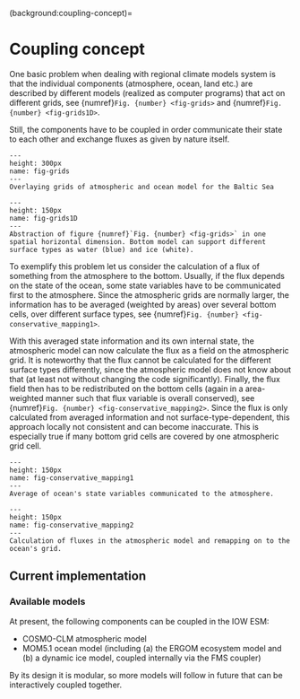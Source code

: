 (background:coupling-concept)=
# Coupling concept


One basic problem when dealing with regional climate models system is that the individual components (atmosphere, ocean, land etc.) 
are described by different models (realized as computer programs) that act on different grids, see  {numref}`Fig. {number} <fig-grids>` and {numref}`Fig. {number} <fig-grids1D>`.

Still, the components have to be coupled in order communicate their state to each other and exchange fluxes as given by nature itself.


```{figure} ../figures/grids.png
---
height: 300px
name: fig-grids
---
Overlaying grids of atmospheric and ocean model for the Baltic Sea
```

```{figure} ../figures/grids1D.png
---
height: 150px
name: fig-grids1D
---
Abstraction of figure {numref}`Fig. {number} <fig-grids>` in one spatial horizontal dimension. Bottom model can support different surface types as water (blue) and ice (white).
```

To exemplify this problem let us consider the calculation of a flux of something from the atmosphere to the bottom.
Usually, if the flux depends on the state of the ocean, some state variables have to be communicated first to the atmosphere.
Since the atmospheric grids are normally larger, the information has to be averaged (weighted by areas) over several bottom cells, 
over different surface types, see {numref}`Fig. {number} <fig-conservative_mapping1>`.


With this averaged state information and its own internal state, the atmospheric model can now calculate the flux as a field on the atmospheric grid.
It is noteworthy that the flux cannot be calculated for the different surface types differently, since the atmospheric model does not know about that (at least not without changing the code significantly).
Finally, the flux field then has to be redistributed on the bottom cells (again in a area-weighted manner such that flux variable is overall conserved), 
see {numref}`Fig. {number} <fig-conservative_mapping2>`.
Since the flux is only calculated from averaged information and not surface-type-dependent, this approach locally not consistent and can become inaccurate. 
This is especially true if many bottom grid cells are covered by one atmospheric grid cell.


```{figure} ../figures/conservative_mapping1.png
---
height: 150px
name: fig-conservative_mapping1
---
Average of ocean's state variables communicated to the atmosphere.
```

```{figure} ../figures/conservative_mapping2.png
---
height: 150px
name: fig-conservative_mapping2
---
Calculation of fluxes in the atmospheric model and remapping on to the ocean's grid.
```


## Current implementation

### Available models

At present, the following components can be coupled in the IOW ESM:
* COSMO-CLM atmospheric model
* MOM5.1 ocean model (including (a) the ERGOM ecosystem model and (b) a dynamic ice model, coupled internally via the FMS coupler)

By its design it is modular, so more models will follow in future that can be interactively coupled together.

